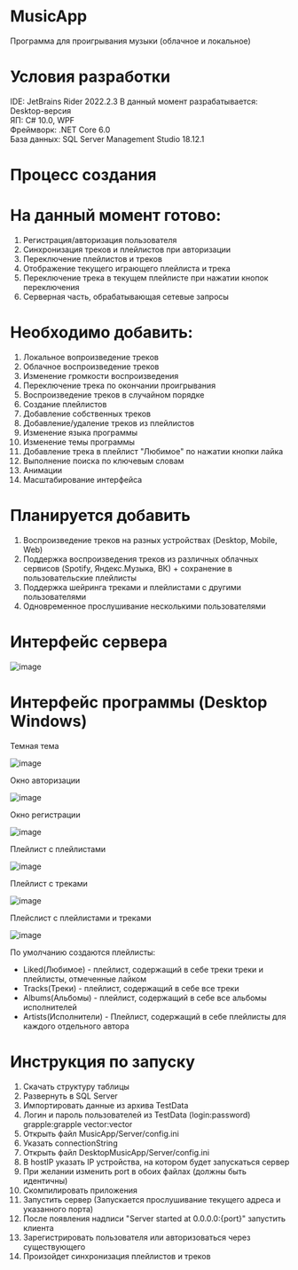 # MusicApp
Программа для проигрывания музыки (облачное и локальное)  

# Условия разработки
IDE: JetBrains Rider 2022.2.3 
В данный момент разрабатывается: Desktop-версия  
ЯП: С# 10.0, WPF  
Фреймворк: .NET Core 6.0  
База данных: SQL Server Management Studio 18.12.1

# Процесс создания
# На данный момент готово:
  1) Регистрация/авторизация пользователя
  2) Синхронизация треков и плейлистов при авторизации
  3) Переключение плейлистов и треков
  4) Отображение текущего играющего плейлиста и трека
  5) Переключение трека в текущем плейлисте при нажатии кнопок переключения
  6) Серверная часть, обрабатывающая сетевые запросы

# Необходимо добавить:
  1) Локальное вопроизведение треков
  2) Облачное воспроизведение треков
  3) Изменение громкости воспроизведения
  4) Переключение трека по окончании проигрывания
  5) Воспроизведение треков в случайном порядке
  6) Создание плейлистов
  7) Добавление собственных треков
  8) Добавление/удаление треков из плейлистов
  9) Изменение языка программы
  10) Изменение темы программы
  11) Добавление трека в плейлист "Любимое" по нажатии кнопки лайка
  12) Выполнение поиска по ключевым словам
  13) Анимации
  14) Масштабирование интерфейса

# Планируется добавить
1) Воспроизведение треков на разных устройствах (Desktop, Mobile, Web)
2) Поддержка воспроизведения треков из различных облачных сервисов (Spotify, Яндекс.Музыка, ВК) + сохранение в пользовательские плейлисты
3) Поддержка шейринга треками и плейлистами с другими пользователями
4) Одновременное прослушивание несколькими пользователями

# Интерфейс сервера

![image](https://user-images.githubusercontent.com/97295498/200616382-a7473412-d63f-4c3e-a489-6df18fd6f7c5.png)

# Интерфейс программы (Desktop Windows)
Темная тема

![image](https://user-images.githubusercontent.com/97295498/200616609-1620cc58-8440-4b93-8cea-766e09982f51.png)

Окно авторизации

![image](https://user-images.githubusercontent.com/97295498/200617378-4393a476-c946-456f-ae7f-7995ac1b0a4f.png)

Окно регистрации

![image](https://user-images.githubusercontent.com/97295498/200617452-1e88438a-47d0-4cfb-819b-c6f46764d40e.png)

Плейлист с плейлистами

![image](https://user-images.githubusercontent.com/97295498/200616988-7c9764ec-9005-4bd5-a742-6f28d80b126e.png)

Плейлист с треками

![image](https://user-images.githubusercontent.com/97295498/200617056-6f25c1c6-71e4-41bc-90e5-49698c116275.png)

Плейслист с плейлистами и треками

![image](https://user-images.githubusercontent.com/97295498/200617157-22cd6475-3b8b-429f-810a-4a75d964eb31.png)

По умолчанию создаются плейлисты:  
- Liked(Любимое) - плейлист, содержащий в себе треки треки и плейлисты, отмеченные лайком  
- Tracks(Треки) - плейлист, содержащий в себе все треки  
- Albums(Альбомы) - плейлист, содержащий в себе все альбомы исполнителей  
- Artists(Исполнители) - Плейлист, содержащий в себе плейлисты для каждого отдельного автора

# Инструкция по запуску
1) Скачать структуру таблицы
2) Развернуть в SQL Server
3) Импортировать данные из архива TestData
4) Логин и пароль пользователей из TestData (login:password)
grapple:grapple
vector:vector
6) Открыть файл MusicApp/Server/config.ini 
7) Указать connectionString
8) Открыть файл DesktopMusicApp/Server/config.ini 
9) В hostIP указать IP устройства, на котором будет запускаться сервер
10) При желании изменить port в обоих файлах (должны быть идентичны)
11) Скомпилировать приложения
12) Запустить сервер (Запускается прослушивание текущего адреса и указанного порта)
13) После появления надписи "Server started at 0.0.0.0:{port}" запустить клиента
14) Зарегистрировать пользователя или авторизоваться через существующего
15) Произойдет синхронизация плейлистов и треков
